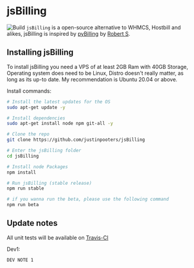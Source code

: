 # jsBilling
![Build](https://app.travis-ci.com/JustinPooters/jsBilling.svg?branch=main)
``jsBilling`` is a open-source alternative to WHMCS, Hostbill and alikes, jsBilling is inspired by [pyBilling](https://github.com/pyTrinkets/pyBilling) by [Robert S](https://robert-s.dev).

## Installing jsBilling
To install jsBilling you need a VPS of at least 2GB Ram with 40GB Storage, Operating system does need to be Linux, Distro doesn't really matter, as long as its up-to date. My recommendation is Ubuntu 20.04 or above. 

Install commands:
```bash
# Install the latest updates for the OS
sudo apt-get update -y

# Install dependencies
sudo apt-get install node npm git-all -y

# Clone the repo
git clone https://github.com/justinpooters/jsBilling

# Enter the jsBilling folder
cd jsBilling

# Install node Packages
npm install

# Run jsBilling (stable release)
npm run stable

# if you wanna run the beta, please use the following command
npm run beta
```

## Update notes
All unit tests will be available on [Travis-CI](https://app.travis-ci.com/github/JustinPooters/jsBilling)

Dev1:
```
DEV NOTE 1
```